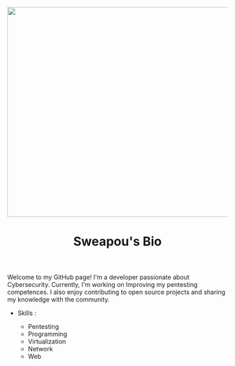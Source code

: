 <p align="center">
    <img src="https://wallpaperaccess.com/full/8351171.gif" width="720" height="480"></img>
</p>
<!DOCTYPE html>
<html>
<head>
	<meta charset="utf-8">
</head>
<body>
	<header>
		<h1>Sweapou's Bio</h1>
	</header>
	<main>
		<p>Welcome to my GitHub page! I'm a developer passionate about Cybersecurity. Currently, I'm working on Improving my pentesting competences. I also enjoy contributing to open source projects and sharing my knowledge with the community.</p>
		<ul>
			<li>Skills :</li>
			<ul>
	    			<li>Pentesting</li>
	    			<li>Programming</li>
	    			<li>Virtualization</li>
	    			<li>Network</li>
	    			<li>Web</li>
			</ul>
		</ul>
	</main>
</body>
</html>
